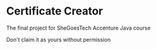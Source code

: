 ﻿# Certificate Creator

The final project for SheGoesTech Accenture Java course

Don't claim it as yours without permission
